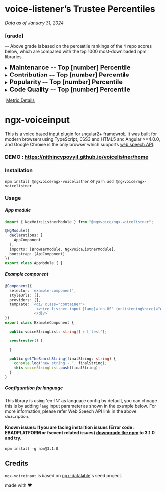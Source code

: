# voice-listener’s Trustee Percentiles

*Data as of January 31, 2024*

### [grade] 

-- Above grade is based on the percentile rankings of the 4 repo scores below, which are compared with the top 1000 most-downloaded npm libraries.

<details>
<summary><span style="font-size: 20px;"><strong>Maintenance -- Top [number] Percentile</strong></summary>
<div>
<strong>Top [number] Percentile</strong> [histogram]<br>
Activity and involvement by this project’s maintainer(s). Maintainers could increase these metrics by extending documentation and being more responsive to community participation (especially issues and PRs).<br><br>
</div>
<div>
  <strong>Issues Maintenance:</strong> [number] percentile
  <p>How efficiently issues are addressed: issues closed and comments on issues.</p>
</div>
<div>
  <strong>Community Documentation:</strong> [number] percentile
  <p>Support for the community to participate: issue and PR templates, code of conduct, governance, etc.</p>
</div>
<div>
  <strong>Code Maintenance:</strong> [number] percentile
  <p>How efficiently code changes are addressed: commits and PRs closed, commit standards.</p>
</div>
<div>
  <strong>Maintainer History:</strong> [number] percentile
  <p>Maintainer experience: maintainers' other projects.</p>
</div>
</details>


<details>
<summary><span style="font-size: 20px;"><strong>Contribution -- Top [number] Percentile</strong></summary>
<div>
<strong>Top [number] Percentile</strong> [histogram]<br>
Activity and involvement by this project’s contributors. Fostering and encouraging more contribution and participation would increase these metrics.<br><br>
</div> 
<div>
  <strong>Code Contribution:</strong> [number] percentile
  <p>Activity to add to the codebase: commits and PRs.</p>
</div>
<div>
  <strong>Contributor Participation:</strong> [number] percentile
  <p>Activity in discussion and participation: number of contributors, comments made, quality of comments.</p>
</div>
<div>
  <strong>Contributor Growth:</strong> [number] percentile
  <p>How the project is scaling in size: change in contributors, PRs.</p>
</div>
</details>


<details>
<summary><span style="font-size: 20px;"><strong>Popularity -- Top [number] Percentile</strong></summary>
<div>
<strong>Top [number] Percentile</strong> [histogram]<br>
Activity and usage by this project’s consumers. Spreading this project to more users and maintaining it over time increases these metrics.<br><br>
</div>   
<div>
  <strong>Stars and Watches:</strong>  [number] percentile
  <p>How much consumers follow this project: stargazers, watchers.</p>
</div>
<div>
  <strong>Forks:</strong>  [number] percentile
  <p>How much developers fork this project.</p>
</div>
<div>
  <strong>Downstream Dependents:</strong>  [number] percentile
  <p>For projects producing packages and dependencies, how many downstream projects rely on them.</p>
</div>
<div>
  <strong>Project Maturity:</strong>  [number] percentile
  <p>Size and age of repo: lines of code, creation time, versions.</p>
</div>
</details>


<details>
<summary><span style="font-size: 20px;"><strong>Code Quality -- Top [number] Percentile</strong></summary>
<div>
<strong>Top [number] Percentile</strong> [histogram]<br>
Security and review of the project’s code. Contributors can increase these metrics by maintaining the dependencies and setting up automated testing and procedural reviews.<br><br>
</div>   
<div>
  <strong>Dependencies Health:</strong>  [number] percentile
  <p>Mitigation of dependency vulnerability risk: dependency versions, reported vulnerabilities.</p>
</div>
<div>
  <strong>Review Coverage:</strong>  [number] percentile
  <p>Scale of manual code reviews: contributors and reviewers per code portion, commit sizes.</p>
</div>
<div>
  <strong>Testing Quality:</strong>  [number] percentile
  <p>Scale of automated tests: workflow runs, check runs, code authors.</p>
</div>
</details>



​																				[Metric Details](https://github.com/Elijahzyp/voice-listener_TrustLabel/blob/branch_mcpc/MCPC%20Template%20Metric%20Details.md)







# ngx-voiceinput

This is a voice based input plugin for angular2+ framewrok. It was built for modern browsers using TypeScript, CSS3 and HTML5 and Angular >=4.0.0, and Google Chrome is the only browser which supports [web speech API](https://developers.google.com/web/updates/2013/01/Voice-Driven-Web-Apps-Introduction-to-the-Web-Speech-API).

### DEMO : https://nithincvpoyyil.github.io/voicelistner/home

### Installation

`npm install @ngxvoice/ngx-voicelistner` or `yarn add @ngxvoice/ngx-voicelistner`


### Usage


##### App module

```typescript
import { NgxVoiceListnerModule } from "@ngxvoice/ngx-voicelistner";

@NgModule({
  declarations: [
    AppComponent
  ],
  imports: [BrowserModule, NgxVoiceListnerModule],
  bootstrap: [AppComponent]
})
export class AppModule { }

```


##### Example component


```typescript
@Component({
  selector: 'example-component',
  styleUrls: [],
  providers: [],
  template: `<div class="container">
              <voice-listner-input [lang]='en-US' (onListeningVoice)="getTheSearchString($event)" ></voice-listner-input>
             </div>`
})
export class ExampleComponent {

  public voiceStringList: string[] = ['test'];

  constructor() {
  
  }

  public getTheSearchString(finalString: string) {
    console.log('new string - ', finalString);
    this.voiceStringList.push(finalString);
  }
}

```

##### Configuration for language

This library is using 'en-IN' as language config by default, you can chnage this is by adding `lang` input parameter as shown in the example below. For more information, please refer Web Speech API link in the above description.

#### Known issues: If you are facing installtion issues (Error code : EBADPLATFORM or fsevent related issues) [downgrade the npm](https://github.com/npm/npm/issues/8899) to 3.1.0 and try.

```shellscript
npm install -g npm@3.1.0
```

## Credits
`ngx-voiceinput` is based on [ngx-datatable](http://swimlane.github.io/ngx-datatable)'s seed project.

made with :heart:
